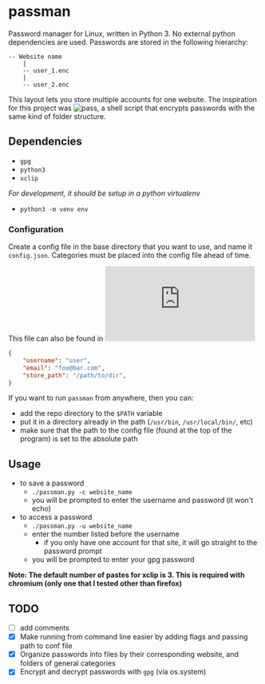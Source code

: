 # passman

Password manager for Linux, written in Python 3.  No external python dependencies are used.  Passwords are stored in the following hierarchy:

```
-- Website name
	|
	-- user_1.enc
	|
	-- user_2.enc
```

This layout lets you store multiple accounts for one website.
The inspiration for this project was ![`pass`](https://passwordstore.org), a shell script that encrypts passwords with the same kind of folder structure.

## Dependencies

 - `gpg`
 - `python3`
 - `xclip`

 *For development, it should be setup in a python virtualenv*
 - `python3 -m venv env`


### Configuration

Create a config file in the base directory that you want to use, and name it `config.json`.  Categories must be placed into the config file ahead of time. 

This file can also be found in ![`sample_config.json`](https://github.com/gbafana25/passman/blob/main/sample_config.json)
```json
{
	"username": "user",
	"email": "foo@bar.com",
	"store_path": "/path/to/dir",
}
```
If you want to run `passman` from anywhere, then you can:
 - add the repo directory to the `$PATH` variable
 - put it in a directory already in the path (`/usr/bin`, `/usr/local/bin/`, etc)
 - make sure that the path to the config file (found at the top of the program) is set to the absolute path




## Usage

 - to save a password
	- `./passman.py -c website_name`
	- you will be prompted to enter the username and password (it won't echo)
 - to access a password
	- `./passman.py -u website_name`
	- enter the number listed before the username
		- if you only have one account for that site, it will go straight to the password prompt
	- you will be prompted to enter your gpg password

 **Note: The default number of pastes for xclip is 3. This is required with chromium (only one that I tested other than firefox)**


## TODO

- [ ] add comments 
- [x] Make running from command line easier by adding flags and passing path to conf file
- [x] Organize passwords into files by their corresponding website, and folders of general categories
- [x] Encrypt and decrypt passwords with `gpg` (via os.system)
